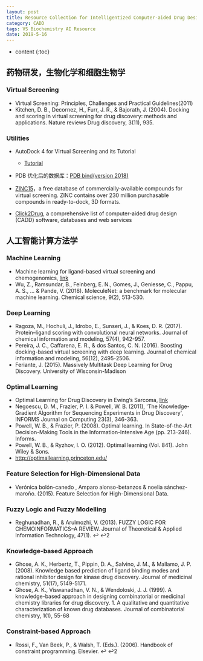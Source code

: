 ```yaml
---
layout: post
title: Resource Collection for Intelligentized Computer-aided Drug Design
category: CADD
tags: VS Biochemistry AI Resource
date: 2019-5-16
---
```


* content
{:toc}

## 药物研发，生物化学和细胞生物学

### Virtual Screening
- Virtual Screening: Principles, Challenges and Practical Guidelines(2011)
- Kitchen, D. B., Decornez, H., Furr, J. R., & Bajorath, J. (2004). Docking and scoring in virtual screening for drug discovery: methods and applications. Nature reviews Drug discovery, 3(11), 935.

### Utilities
- AutoDock 4 for Virtual Screening and its Tutorial
  - [Tutorial](http://autodock.scripps.edu/faqs-help/tutorial/using-autodock4-for-virtual-screening/UsingAutoDock4forVirtualScreening_v4.pdf)

- PDB 优化后的数据库：[PDB bind(version 2018)](http://www.pdbbind-cn.org/index.asp)
- [ZINC15](https://zinc15.docking.org/)，a free database of commercially-available compounds for virtual screening. ZINC contains over 230 million purchasable compounds in ready-to-dock, 3D formats.
- [Click2Drug](https://www.click2drug.org/), a comprehensive list of computer-aided drug design (CADD) software, databases and web services

## 人工智能计算方法学

### Machine Learning
- Machine learning for ligand-based virtual screening and chemogenomics, [link](http://members.cbio.mines-paristech.fr/~jvert/talks/100325frejus/frejus.pdf)
- Wu, Z., Ramsundar, B., Feinberg, E. N., Gomes, J., Geniesse, C., Pappu, A. S., ... & Pande, V. (2018). MoleculeNet: a benchmark for molecular machine learning. Chemical science, 9(2), 513-530.

### Deep Learning
- Ragoza, M., Hochuli, J., Idrobo, E., Sunseri, J., & Koes, D. R. (2017). Protein–ligand scoring with convolutional neural networks. Journal of chemical information and modeling, 57(4), 942-957.
- Pereira, J. C., Caffarena, E. R., & dos Santos, C. N. (2016). Boosting docking-based virtual screening with deep learning. Journal of chemical information and modeling, 56(12), 2495-2506.
- Feriante, J. (2015). Massively Multitask Deep Learning for Drug Discovery. University of Wisconsin-Madison

### Optimal Learning
- Optimal Learning for Drug Discovery in Ewing’s Sarcoma, [link](http://castlelab.princeton.edu/html/Papers/Negoescu-Doinggood_Informs_October2009.pdf)
- Negoescu, D. M., Frazier, P. I. & Powell, W. B. (2011), 'The Knowledge-Gradient
Algorithm for Sequencing Experiments in Drug Discovery', INFORMS Journal
on Computing 23(3), 346-363.
- Powell, W. B., & Frazier, P. (2008). Optimal learning. In State-of-the-Art Decision-Making Tools in the Information-Intensive Age (pp. 213-246). Informs.
- Powell, W. B., & Ryzhov, I. O. (2012). Optimal learning (Vol. 841). John Wiley & Sons.
- http://optimallearning.princeton.edu/

### Feature Selection for High-Dimensional Data
- Verónica bolón-canedo , Amparo alonso-betanzos & noelia sánchez-maroño. (2015). Feature Selection for High-Dimensional Data.

### Fuzzy Logic and Fuzzy Modelling
- Reghunadhan, R., & Arulmozhi, V. (2013). FUZZY LOGIC FOR CHEMOINFORMATICS–A REVIEW. Journal of Theoretical & Applied Information Technology, 47(1). ↩ ↩2

### Knowledge-based Approach
- Ghose, A. K., Herbertz, T., Pippin, D. A., Salvino, J. M., & Mallamo, J. P. (2008). Knowledge based prediction of ligand binding modes and rational inhibitor design for kinase drug discovery. Journal of medicinal chemistry, 51(17), 5149-5171.
- Ghose, A. K., Viswanadhan, V. N., & Wendoloski, J. J. (1999). A knowledge-based approach in designing combinatorial or medicinal chemistry libraries for drug discovery. 1. A qualitative and quantitative characterization of known drug databases. Journal of combinatorial chemistry, 1(1), 55-68

### Constraint-based Approach
- Rossi, F., Van Beek, P., & Walsh, T. (Eds.). (2006). Handbook of constraint programming. Elsevier. ↩ ↩2
